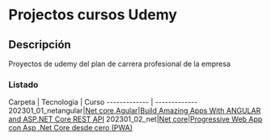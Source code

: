 # Projectos cursos Udemy 

## Descripción
Proyectos de udemy del plan de carrera profesional  de la empresa

### Listado

Carpeta  | Tecnologia  | Curso
------------- | -------------
202301_01_netangular|[Net core](https://dotnet.microsoft.com/en-us/),[Agular](ttps://angular.io/)|[Build Amazing Apps With ANGULAR and ASP.NET Core REST API](https://www.udemy.com/course/desarrollando-aplicaciones-en-angular-y-aspnet-core/)
202301_02_net|[Net core](https://dotnet.microsoft.com/en-us/)|[Progressive Web App con Asp .Net Core desde cero (PWA)](https://www.udemy.com/course/progressive-web-app-con-asp-net-core-desde-cero-pwa/)
